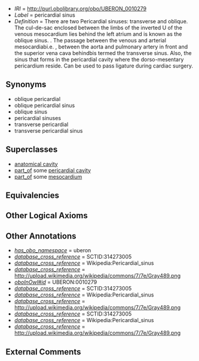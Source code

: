  * *IRI* = http://purl.obolibrary.org/obo/UBERON_0010279
 * *Label* = pericardial sinus
 * *Definition* = There are two Pericardial sinuses: transverse and oblique. The cul-de-sac enclosed between the limbs of the inverted U of the venous mesocardium lies behind the left atrium and is known as the oblique sinus. . The passage between the venous and arterial mesocardiabi.e. , between the aorta and pulmonary artery in front and the superior vena cava behindbis termed the transverse sinus. Also, the sinus that forms in the pericardial cavity where the dorso-mesentary pericardium reside. Can be used to pass ligature during cardiac surgery.

## Synonyms

 * oblique pericardial
 * oblique pericardial sinus
 * oblique sinus
 * pericardial sinuses
 * transverse pericardial
 * transverse pericardial sinus

## Superclasses

 * [anatomical cavity](../../UBERON/53/UBERON_0002553.md)
 * [part_of](../../BFO/50/BFO_0000050.md) some [pericardial cavity](../../UBERON/74/UBERON_0001074.md)
 * [part_of](../../BFO/50/BFO_0000050.md) some [mesocardium](../../UBERON/77/UBERON_0010277.md)

## Equivalencies


## Other Logical Axioms


## Other Annotations

 * *[has_obo_namespace](../../ce/oboInOwl#hasOBONamespace.md)* = uberon
 * *[database_cross_reference](../../ef/oboInOwl#hasDbXref.md)* = SCTID:314273005
 * *[database_cross_reference](../../ef/oboInOwl#hasDbXref.md)* = Wikipedia:Pericardial_sinus
 * *[database_cross_reference](../../ef/oboInOwl#hasDbXref.md)* = http://upload.wikimedia.org/wikipedia/commons/7/7e/Gray489.png
 * *[oboInOwl#id](../../id/oboInOwl#id.md)* = UBERON:0010279
 * *[database_cross_reference](../../ef/oboInOwl#hasDbXref.md)* = SCTID:314273005
 * *[database_cross_reference](../../ef/oboInOwl#hasDbXref.md)* = Wikipedia:Pericardial_sinus
 * *[database_cross_reference](../../ef/oboInOwl#hasDbXref.md)* = http://upload.wikimedia.org/wikipedia/commons/7/7e/Gray489.png
 * *[database_cross_reference](../../ef/oboInOwl#hasDbXref.md)* = SCTID:314273005
 * *[database_cross_reference](../../ef/oboInOwl#hasDbXref.md)* = Wikipedia:Pericardial_sinus
 * *[database_cross_reference](../../ef/oboInOwl#hasDbXref.md)* = http://upload.wikimedia.org/wikipedia/commons/7/7e/Gray489.png

## External Comments

